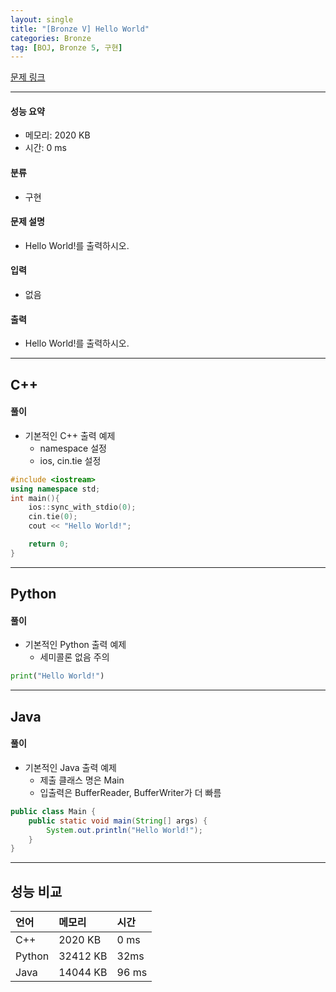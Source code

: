 ```yaml
---
layout: single
title: "[Bronze V] Hello World"
categories: Bronze
tag: [BOJ, Bronze 5, 구현]
---
```


[문제 링크](https://www.acmicpc.net/problem/2557)

---

#### 성능 요약

  - 메모리: 2020 KB  
  - 시간: 0 ms



#### 분류

  - 구현



#### 문제 설명

  - 
	Hello World!를 출력하시오.



#### 입력

  - 
	없음




#### 출력

  - 
	Hello World!를 출력하시오.

---

## C++

#### 풀이

- 기본적인 C++ 출력 예제
  - namespace 설정
  - ios, cin.tie 설정

``` c++
#include <iostream>
using namespace std;
int main(){
	ios::sync_with_stdio(0);
	cin.tie(0);
	cout << "Hello World!";

	return 0;
}
```

---

## Python

#### 풀이

- 기본적인 Python 출력 예제
  - 세미콜론 없음 주의

``` python
print("Hello World!")
```

---

## Java

#### 풀이

- 기본적인 Java 출력 예제
  - 제출 클래스 명은 Main
  - 입출력은 BufferReader, BufferWriter가 더 빠름

``` java
public class Main {
    public static void main(String[] args) {
        System.out.println("Hello World!");
    }
}
```

---

## 성능 비교

| 언어   | 메모리   | 시간  |
| :----- | :------ | :---- |
| C++    | 2020 KB  | 0 ms  |
| Python | 32412 KB | 32ms  |
| Java   | 14044 KB | 96 ms |

